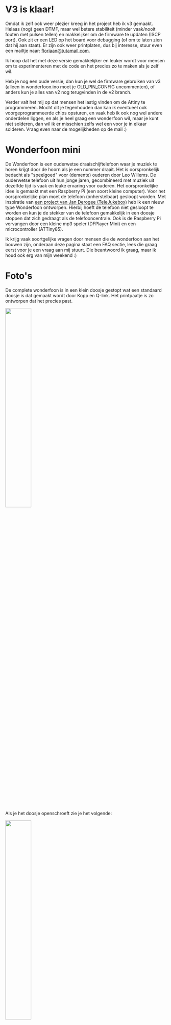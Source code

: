 <meta name="google-site-verification" content="D2DzTi8eTN-HyuHSnyPzxfvAiq60_1QDBox8yPDGH7g" />

# V3 is klaar!
Omdat ik zelf ook weer plezier kreeg in het project heb ik v3 gemaakt. Helaas (nog) geen DTMF, maar wel betere stabiliteit (minder vaak/nooit fouten met pulsen tellen) en makkelijker om de firmware te updaten (ISCP port). Ook zit er een LED op het board voor debugging (of om te laten zien dat hij aan staat). Er zijn ook weer printplaten, dus bij interesse, stuur even een mailtje naar: floriaan@tutamail.com.

Ik hoop dat het met deze versie gemakkelijker en leuker wordt voor mensen om te experimenteren met de code en het precies zo te maken als je zelf wil.

Heb je nog een oude versie, dan kun je wel de firmware gebruiken van v3 (alleen in wonderfoon.ino moet je OLD_PIN_CONFIG uncommenten), of anders kun je alles van v2 nog terugvinden in de v2 branch.

Verder valt het mij op dat mensen het lastig vinden om de Attiny te programmeren. Mocht dit je tegenhouden dan kan ik eventueel ook voorgeprogrammeerde chips opsturen, en vaak heb ik ook nog wel andere onderdelen liggen, en als je heel graag een wonderfoon wil, maar je kunt niet solderen, dan wil ik er misschien zelfs wel een voor je in elkaar solderen. Vraag even naar de mogelijkheden op de mail :)

# Wonderfoon mini
De Wonderfoon is een ouderwetse draaischijftelefoon waar je muziek te horen krijgt door de hoorn als je een nummer draait. Het is oorspronkelijk bedacht als "speelgoed" voor (demente) ouderen door Leo Willems. De ouderwetse telefoon uit hun jonge jaren, gecombineerd met muziek uit dezelfde tijd is vaak en leuke ervaring voor ouderen. Het oorspronkelijke idee is gemaakt met een Raspberry Pi (een soort kleine computer). Voor het oorspronkelijke plan moet de telefoon (onherstelbaar) gesloopt worden. Met inspiratie van [een project van Jan Derogee (TeleJukebox)](https://github.com/JanDerogee/TeleJukebox) heb ik een nieuw type Wonderfoon ontworpen. Hierbij hoeft de telefoon niet gesloopt te worden en kun je de stekker van de telefoon gemakkelijk in een doosje stoppen dat zich gedraagt als de telefooncentrale. Ook is de Raspberry Pi vervangen door een kleine mp3 speler (DFPlayer Mini) en een microcontroller (ATTiny85).

Ik krijg vaak soortgelijke vragen door mensen die de wonderfoon aan het bouwen zijn, onderaan deze pagina staat een FAQ sectie, lees die graag eerst voor je een vraag aan mij stuurt. Die beantwoord ik graag, maar ik houd ook erg van mijn weekend :)

# Foto's
De complete wonderfoon is in een klein doosje gestopt wat een standaard doosje is dat gemaakt wordt door Kopp en Q-link. Het printpaatje is zo ontworpen dat het precies past.

<img src="img/dicht.jpeg" width="40%" />

Als je het doosje openschroeft zie je het volgende:

<img src="img/open.jpeg" width="40%" />

Er is een speciaal printplaatje ontworpen die precies in het doosje past.

<img src="img/printplaat.png" width="40%" />

# Ik wil er een bouwen
In het bestand Bouwhandleiding Wonderfoon staat een handleiding van hoe je er een kunt solderen en programmeren. Met de gerberfiles kun je een printplaat bestellen. Let er goed op bij het bestellen dat je controleert of het midden ook echt een gat wordt voor je de bestelling plaatst. Ik heb ook nog behoorlijk wat printplaatjes liggen, dus je kunt ze ook bij mij bestellen.

# Componentenlijst
Ik kreeg de vraag waar je de componenten kunt kopen. Hieronder een voorbeeld. Dit is zonder enige twijfel niet de goedkoopste optie, maar het kan je in ieder geval helpen met de juiste componenten vinden:

- Attiny85: https://opencircuit.nl/Product/ATtiny85-DIP8
- DFPlayer mini: https://opencircuit.nl/Product/DFPlayer-Een-mini-mp3-speler-voor-Arduino
- Header pins (ICSP): https://opencircuit.nl/Product/Male-header-2x40-2.54mm-zwart
- USB type B connector: https://www.conrad.nl/p/econ-connect-usbbu1bn-usb-connector-bus-inbouw-horizontaal-wit-1-stuks-1883654
- 10 uF elco: https://opencircuit.nl/Product/10uF-35V-Condensator-elektrolytisch
- 1 uF elco: https://opencircuit.nl/Product/1uF-450V-Condensator-elektrolytisch
- LED (optioneel): https://opencircuit.nl/Product/Rood-5mm-diffuse-LED-10-stuks
- 10 kOhm weerstand: https://opencircuit.nl/Product/10K%CE%A9-Metaalfilm-weerstand-1-4W-10-stuks
- 220 Ohm weerstand: https://opencircuit.nl/Product/220%CE%A9-Metaalfilm-weerstand-1-4W-10-stuks
- 2.7 kOhm (dit is 2kOhm, maar dat is ook wel prima): https://opencircuit.nl/Product/2K%CE%A9-Metaalfilm-weerstand-1-4W-10-stuks

# De liedjes nummeren is veel moeite...
Hier heeft Daan een python scriptje voor gemaakt dat je kunt gebruiken:
https://github.com/daanv98/mp3nu

# FAQ
Ik krijg vaak soortgelijke vragen die ik hieronder zal beantwoorden:

#### Hoe moet ik de bestanden op de SD kaart zetten (lees dit sowieso even door, dit zorgt voor het meest problemen)
De DFplayer mini is een handig en goedkoop stukje hardware, maar heeft een paar vreemde eigenschappen, waar je rekening mee moet houden als je bestanden op de SD kaart zet. Met de onderstaande stappen gaat het (bij mij althans) altijd goed:

- Formatteer de SD kaart (FAT)
- Zet eerst de 01/ map erop (https://github.com/floriaanpost/wonderfoon/tree/master/muziek). Dit mapje bevat de kiestoon die je hoort als je de hoorn van de haak neemt en de verbinding verbroken toon en nog wat zaken. Het is van cruciaal belang dat je dit eerst doet voor dat je iets met een MP3 map doet. Dit komt omdat de DFPlayer mini de nummering doet op basis van de volgorde waarop de liedjes op de SD kaart zijn gezet, dus die moeten als aller eerst op de SD kaart worden gezet.
- Maak hierna een mapje genaamd MP3 in de hoofdmap. Zet hierin liedjes op volgorde genummerd, startend met precies 4 cijfers. Alleen de eerste vier cijfers maken uit, daarna kun je alles schrijven wat je wil. Dit nummeren is veel werk, dus daarvoor kun je eventueel het Python scriptje van Daan gebruiken (zie hierboven), of zelf een bash-kunstwerktje maken, of gewoon handmatig te werk gaan. Let op dat er geen gaten zitten in de nummering! Zie als voorbeeld: https://github.com/floriaanpost/wonderfoon/tree/master/muziek/MP3
- Laat hierna de 01 map voor altijd met rust, je kunt wel dingen aanpassen in de MP3 map, maar let op dat er geen verborgen bestanden ontstaan op de SD kaart, die ziet de DFPlayer mini niet als verborgen bestanden, en dat kan zorgen voor vreemde problemen.

Als je een mac hebt (ik ben zelf zo'n persoon) heb je een beetje een probleem. Mac is heel gretig in het produceren van verborgen bestanden en hele trash mappen op sd kaarten. Het is mij maar zelden gelukt om het daar goed te doen. Ik pak nu altijd mijn Linux laptop, wat verreweg het beste gaat op dit gebied. Windows zorgt ook voor weinig problemen.

#### Ik heb de bestanden precies zoals hierboven op mijn SD kaart gezet, en toch werkt het niet.
Ik heb iemand gehad die SD kaartjes had gekocht die ook ik niet aan de praat heb gekregen. We hebben nog steeds geen idee wat het probleem was. Ik heb vaak de allergoedkoopste Kingston SD kaart gebruikt die ik kon vinden en daar nog nooit problemen mee gehad. Geen idee dus wat dit precies kan zijn, maar een andere SD kaart proberen is geen slecht idee.

#### Ik denk dat mijn ATtiny85 niet goed is geprogrammeerd
Als de led op enig moment knippert, betekent dat hoogstwaarschijnlijk dat de ATtiny85 goed is geprogrammeerd, aangezien die de LED aanstuurt, als de LED dus knippert, zoek dan naar een andere oorzaak dan de ATtiny85. Doet de LED helemaal niets, dan is er een goede kans dat de ATtiny85 inderdaad niet goed is geprogrammeerd. 

#### De LED blijft knipperen, en de wonderfoon werkt niet
Zo lang de led knippert is de ATtiny85 bezig met verbinding maken met de kleine MP3 speler, de DFPLayer mini. Dit gaat zelden meteen goed zodra je hem in het stopcontact steekt, de DFPlayer heeft wat meer tijd nodig om op te starten dan de ATtiny85. Als het knipperen echter niet stopt, dan gaat er iets mis. Dit kan betekenen dat er geen SD kaart in de DFPlayer zit (maar ik ga ervan uit dat jullie dat niet vergeten), of dat er iets is waardoor de bestanden op de SD kaart niet goed gelezen kunnen worden, zie het eerste punt over hoe je bestanden op de SD kaart moet zetten, en het tweede punt over sommige SD kaarten die niet werken.

#### Ik hoor bijvoorbeeld de "verkeerd verbonden" toon als ik de hoorn opneem in plaats van de kiestoon, of meteen een liedje
Zet de liedjes juist op de SD kaart, zoals beschreven in het eerste punt. Als je een mac hebt, probeer een windows/linux computer te vinden en probeer het daarmee, of zoek uit hoe het wel lukt op een mac en vertel het mij ;)

#### Ik wil de ATtiny85 programmeren met een Arduino, maar het lukt me niet
Een USBasp is veel makkelijker om te programmeren, en heel goedkoop, maar als je het toch met een arduino wil doen kun je deze handleiding volgen:
https://create.arduino.cc/projecthub/arjun/programming-attiny85-with-arduino-uno-afb829
Er is alleen een ding dat hier niet vermeld staat en dat is dat wanneer je de "ArduinoISP" sketch op de arduino zet je regel 81 moet uncommenten (// #define USE_OLD_STYLE_WIRING). Verder is gebruik ik een kloksnelheid van 1MHz voor de attiny (hoewel hoger ook zou moeten werken).

#### De sketch compileert niet bij het programmeren. 
Je moet de attiny eerst toevoegen aan de arduino IDE.
Volg de instructies van deze repository: https://github.com/damellis/attiny 

